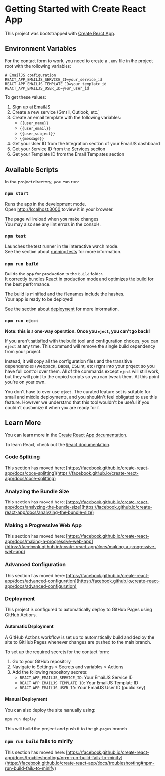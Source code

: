 # Getting Started with Create React App

This project was bootstrapped with [Create React App](https://github.com/facebook/create-react-app).

## Environment Variables

For the contact form to work, you need to create a `.env` file in the project root with the following variables:

```
# EmailJS configuration
REACT_APP_EMAILJS_SERVICE_ID=your_service_id
REACT_APP_EMAILJS_TEMPLATE_ID=your_template_id
REACT_APP_EMAILJS_USER_ID=your_user_id
```

To get these values:
1. Sign up at [EmailJS](https://www.emailjs.com/)
2. Create a new service (Gmail, Outlook, etc.)
3. Create an email template with the following variables:
   - `{{user_name}}`
   - `{{user_email}}`
   - `{{user_subject}}`
   - `{{message}}`
4. Get your User ID from the Integration section of your EmailJS dashboard
5. Get your Service ID from the Services section
6. Get your Template ID from the Email Templates section

## Available Scripts

In the project directory, you can run:

### `npm start`

Runs the app in the development mode.\
Open [http://localhost:3000](http://localhost:3000) to view it in your browser.

The page will reload when you make changes.\
You may also see any lint errors in the console.

### `npm test`

Launches the test runner in the interactive watch mode.\
See the section about [running tests](https://facebook.github.io/create-react-app/docs/running-tests) for more information.

### `npm run build`

Builds the app for production to the `build` folder.\
It correctly bundles React in production mode and optimizes the build for the best performance.

The build is minified and the filenames include the hashes.\
Your app is ready to be deployed!

See the section about [deployment](https://facebook.github.io/create-react-app/docs/deployment) for more information.

### `npm run eject`

**Note: this is a one-way operation. Once you `eject`, you can't go back!**

If you aren't satisfied with the build tool and configuration choices, you can `eject` at any time. This command will remove the single build dependency from your project.

Instead, it will copy all the configuration files and the transitive dependencies (webpack, Babel, ESLint, etc) right into your project so you have full control over them. All of the commands except `eject` will still work, but they will point to the copied scripts so you can tweak them. At this point you're on your own.

You don't have to ever use `eject`. The curated feature set is suitable for small and middle deployments, and you shouldn't feel obligated to use this feature. However we understand that this tool wouldn't be useful if you couldn't customize it when you are ready for it.

## Learn More

You can learn more in the [Create React App documentation](https://facebook.github.io/create-react-app/docs/getting-started).

To learn React, check out the [React documentation](https://reactjs.org/).

### Code Splitting

This section has moved here: [https://facebook.github.io/create-react-app/docs/code-splitting](https://facebook.github.io/create-react-app/docs/code-splitting)

### Analyzing the Bundle Size

This section has moved here: [https://facebook.github.io/create-react-app/docs/analyzing-the-bundle-size](https://facebook.github.io/create-react-app/docs/analyzing-the-bundle-size)

### Making a Progressive Web App

This section has moved here: [https://facebook.github.io/create-react-app/docs/making-a-progressive-web-app](https://facebook.github.io/create-react-app/docs/making-a-progressive-web-app)

### Advanced Configuration

This section has moved here: [https://facebook.github.io/create-react-app/docs/advanced-configuration](https://facebook.github.io/create-react-app/docs/advanced-configuration)

### Deployment

This project is configured to automatically deploy to GitHub Pages using GitHub Actions.

#### Automatic Deployment

A GitHub Actions workflow is set up to automatically build and deploy the site to GitHub Pages whenever changes are pushed to the main branch.

To set up the required secrets for the contact form:

1. Go to your GitHub repository
2. Navigate to Settings > Secrets and variables > Actions
3. Add the following repository secrets:
   - `REACT_APP_EMAILJS_SERVICE_ID`: Your EmailJS Service ID
   - `REACT_APP_EMAILJS_TEMPLATE_ID`: Your EmailJS Template ID
   - `REACT_APP_EMAILJS_USER_ID`: Your EmailJS User ID (public key)

#### Manual Deployment

You can also deploy the site manually using:

```bash
npm run deploy
```

This will build the project and push it to the `gh-pages` branch.

### `npm run build` fails to minify

This section has moved here: [https://facebook.github.io/create-react-app/docs/troubleshooting#npm-run-build-fails-to-minify](https://facebook.github.io/create-react-app/docs/troubleshooting#npm-run-build-fails-to-minify)
